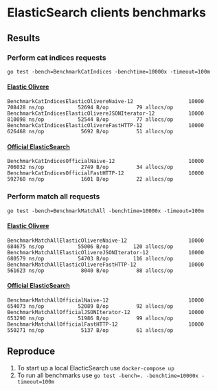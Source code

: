 # ElasticSearch clients benchmarks

## Results

### Perform cat indices requests

`go test -bench=BenchmarkCatIndices -benchtime=10000x -timeout=100m`

#### [Elastic Olivere](https://github.com/olivere/elastic)

```
BenchmarkCatIndicesElasticOlivereNaive-12                  10000            708428 ns/op           52694 B/op         79 allocs/op
BenchmarkCatIndicesElasticOlivereJSONIterator-12           10000            810098 ns/op           52544 B/op         77 allocs/op
BenchmarkCatIndicesElasticOlivereFastHTTP-12               10000            626468 ns/op            5692 B/op         51 allocs/op
```

#### [Official ElasticSearch](https://github.com/elastic/go-elasticsearch)

```
BenchmarkCatIndicesOfficialNaive-12                        10000            706032 ns/op            2749 B/op         34 allocs/op
BenchmarkCatIndicesOfficialFastHTTP-12                     10000            592768 ns/op            1601 B/op         22 allocs/op
```

### Perform match all requests

`go test -bench=BenchmarkMatchAll -benchtime=10000x -timeout=100m`

#### [Elastic Olivere](https://github.com/olivere/elastic)

```
BenchmarkMatchAllElasticOlivereNaive-12                    10000            684675 ns/op           55006 B/op        120 allocs/op
BenchmarkMatchAllElasticOlivereJSONIterator-12             10000            680579 ns/op           54703 B/op        116 allocs/op
BenchmarkMatchAllElasticOlivereFastHTTP-12                 10000            561623 ns/op            8040 B/op         88 allocs/op
```

#### [Official ElasticSearch](https://github.com/elastic/go-elasticsearch)

```
BenchmarkMatchAllOfficialNaive-12                          10000            654073 ns/op           52089 B/op         92 allocs/op
BenchmarkMatchAllOfficialJSONIterator-12                   10000            653290 ns/op           51986 B/op         99 allocs/op
BenchmarkMatchAllOfficialFastHTTP-12                       10000            550271 ns/op            5137 B/op         61 allocs/op
```

## Reproduce

1. To start up a local ElacticSearch use `docker-compose up`
2. To run all benchmarks use `go test -bench=. -benchtime=10000x -timeout=100m`
